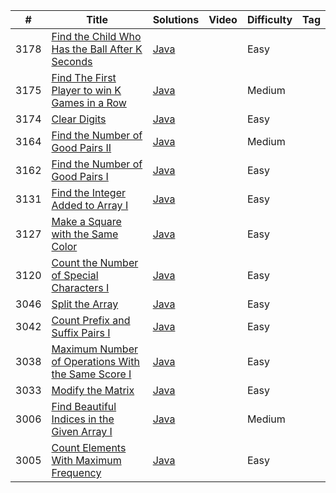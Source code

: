 | #    | Title                                                                                                                                                                                         | Solutions                                                                                                                                | Video                                                                         | Difficulty                       | Tag                                                                  
|------|-----------------------------------------------------------------------------------------------------------------------------------------------------------------------------------------------|------------------------------------------------------------------------------------------------------------------------------------------|-------------------------------------------------------------------------------|----------------------------------|----------------------------------------------------------------------
| 3178 | [Find the Child Who Has the Ball After K Seconds](https://leetcode.com/problems/find-the-child-who-has-the-ball-after-k-seconds/)                                                                 | [Java](https://github.com/fishercoder1534/Leetcode/blob/master/src/main/java/com/fishercoder/solutions/_3178.java)                                                                     |                                                                               | Easy                             |
| 3175 | [Find The First Player to win K Games in a Row](https://leetcode.com/problems/find-the-first-player-to-win-k-games-in-a-row/)                                                                 | [Java](https://github.com/fishercoder1534/Leetcode/blob/master/src/main/java/com/fishercoder/solutions/_3175.java)                                                                     |                                                                               | Medium                           |
| 3174 | [Clear Digits](https://leetcode.com/problems/clear-digits/)                                                                                                                                   | [Java](https://github.com/fishercoder1534/Leetcode/blob/master/src/main/java/com/fishercoder/solutions/_3174.java)                                                                     |                                                                               | Easy                             |
| 3164 | [Find the Number of Good Pairs II](https://leetcode.com/problems/find-the-number-of-good-pairs-ii/)                                                                                           | [Java](https://github.com/fishercoder1534/Leetcode/blob/master/src/main/java/com/fishercoder/solutions/_3164.java)                                                                     |                                                                               | Medium                           |
| 3162 | [Find the Number of Good Pairs I](https://leetcode.com/problems/find-the-number-of-good-pairs-i/)                                                                                             | [Java](https://github.com/fishercoder1534/Leetcode/blob/master/src/main/java/com/fishercoder/solutions/_3162.java)                                                                     |                                                                               | Easy                             |
| 3131 | [Find the Integer Added to Array I](https://leetcode.com/problems/find-the-integer-added-to-array-i/)                                                                                         | [Java](https://github.com/fishercoder1534/Leetcode/blob/master/src/main/java/com/fishercoder/solutions/_3131.java)                                                                     |                                                                               | Easy                             |
| 3127 | [Make a Square with the Same Color](https://leetcode.com/problems/make-a-square-with-the-same-color/)                                                                                         | [Java](https://github.com/fishercoder1534/Leetcode/blob/master/src/main/java/com/fishercoder/solutions/_3127.java)                                                                     |                                                                               | Easy                             |
| 3120 | [Count the Number of Special Characters I](https://leetcode.com/problems/count-the-number-of-special-characters-i/)                                                                           | [Java](https://github.com/fishercoder1534/Leetcode/blob/master/src/main/java/com/fishercoder/solutions/_3120.java)                                                                     |                                                                               | Easy                             |
| 3046 | [Split the Array](https://leetcode.com/problems/split-the-array/)                                                                                                                             | [Java](https://github.com/fishercoder1534/Leetcode/blob/master/src/main/java/com/fishercoder/solutions/_3046.java)                                                                     |                                                                               | Easy                             |
| 3042 | [Count Prefix and Suffix Pairs I](https://leetcode.com/problems/count-prefix-and-suffix-pairs-i/)                                                                                             | [Java](https://github.com/fishercoder1534/Leetcode/blob/master/src/main/java/com/fishercoder/solutions/_3042.java)                                                                     |                                                                               | Easy                             |
| 3038 | [Maximum Number of Operations With the Same Score I](https://leetcode.com/problems/maximum-number-of-operations-with-the-same-score-i/)                                                       | [Java](https://github.com/fishercoder1534/Leetcode/blob/master/src/main/java/com/fishercoder/solutions/_3038.java)                                                                     |                                                                               | Easy                             |
| 3033 | [Modify the Matrix](https://leetcode.com/problems/modify-the-matrix/)                                                                                                                         | [Java](https://github.com/fishercoder1534/Leetcode/blob/master/src/main/java/com/fishercoder/solutions/_3033.java)                                                                     |                                                                               | Easy                             |
| 3006 | [Find Beautiful Indices in the Given Array I](https://leetcode.com/problems/find-beautiful-indices-in-the-given-array-i/)                                                                     | [Java](https://github.com/fishercoder1534/Leetcode/blob/master/src/main/java/com/fishercoder/solutions/_3006.java)                                                                     |                                                                               | Medium                           |
| 3005 | [Count Elements With Maximum Frequency](https://leetcode.com/problems/count-elements-with-maximum-frequency/)                                                                                 | [Java](https://github.com/fishercoder1534/Leetcode/blob/master/src/main/java/com/fishercoder/solutions/_3005.java)                                                                     |                                                                               | Easy                             |
